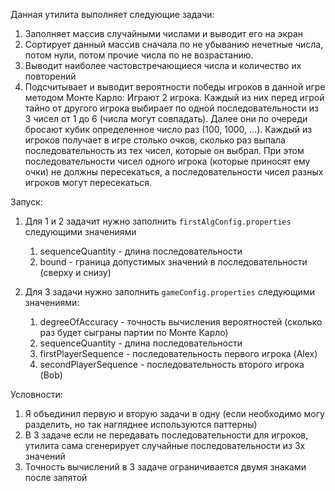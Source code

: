 Данная утилита выполняет следующие задачи:

1. Заполняет массив случайными числами и выводит его на экран
2. Сортирует данный массив сначала по не убыванию нечетные числа,
   потом нули, потом прочие числа по не возрастанию.
3. Выводит наиболее частовстречающиеся числа и количество их повторений
4. Подсчитывает и выводит вероятности победы игроков в данной игре методом Монте Карло:
   Играют 2 игрока. Каждый из них перед игрой тайно от другого игрока выбирает по одной
   последовательности из 3 чисел от 1 до 6 (числа могут совпадать). Далее они по очереди
   бросают кубик определенное число раз (100, 1000, ...). Каждый из игроков получает в игре
   столько очков, сколько раз выпала последовательность из тех чисел, которые он выбрал. При
   этом последовательности чисел одного игрока (которые приносят ему очки) не должны
   пересекаться, а последовательности чисел разных игроков могут пересекаться.

Запуск:

1. Для 1 и 2 задачит нужно заполнить `firstAlgConfig.properties` следующими значениями
    1. sequenceQuantity - длина последовательности
    2. bound - граница допустимых значений в последовательности (сверху и снизу)

2. Для 3 задачи нужно заполнить  `gameConfig.properties` следующими значениями:
    1. degreeOfAccuracy - точность вычисления вероятностей (сколько раз будет сыграны партии по Монте Карло)
    2. sequenceQuantity - длина последовательности
    3. firstPlayerSequence - последовательность первого игрока (Alex)
    4. secondPlayerSequence - последовательность второго игрока (Bob)

Условности:

1. Я объединил первую и вторую задачи в одну (если необходимо могу разделить, но так нагляднее используются паттерны)
2. В 3 задаче если не передавать последовательности для игроков, утилита сама сгенерирует случайные последовательности
   из 3х значений
3. Точность вычислений в 3 задаче ограничивается двумя знаками после запятой